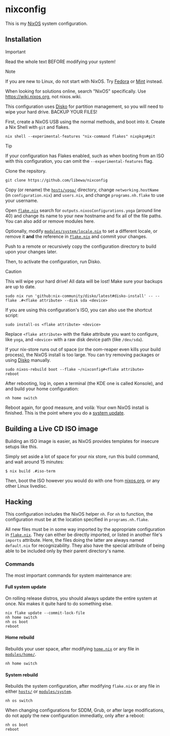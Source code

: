 # nixconfig
This is my [NixOS] system configuration.

## Installation

> [!IMPORTANT]  
> Read the whole text BEFORE modifying your system!

> [!NOTE]
> If you are new to Linux, do not start with NixOS. Try [Fedora] or [Mint] instead.
> 
> When looking for solutions online, search "NixOS" specifically. Use
> <https://wiki.nixos.org>, not nixos.wiki.

This configuration uses [Disko] for partition management, so you will need to
wipe your hard drive. BACKUP YOUR FILES!

First, create a NixOS USB using the normal methods, and boot into it.
Create a Nix Shell with `git` and flakes.


```shell
nix shell --experimental-features "nix-command flakes" nixpkgs#git
```

> [!TIP]
> If your configuration has Flakes enabled, such as when booting from an ISO
> with this configuration, you can omit the `--experimental-features` flag.

Clone the repsitory.

```shell
git clone https://github.com/libewa/nixconfig
```

Copy (or rename) the [`hosts/yoga/`] directory, change `networking.hostName`
(in `configuration.nix`)  and `users.nix`, and change `programs.nh.flake` to use
your username.

Open [`flake.nix`] search for `outputs.nixosConfigurations.yoga`
(around line 40) and change its name to your new hostname and fix all of the
file paths. You can also add or remove modules here.

Optionally, modify [`modules/system/locale.nix`] to set a different locale, or
remove it **and** the reference in [`flake.nix`] and commit your changes.

Push to a remote or recursively copy the configuration directory to build upon
your changes later.

Then, to activate the configuration, run Disko.

> [!CAUTION]
> This will wipe your hard drive! All data will be lost!
> Make sure your backups are up to date.

```shell
sudo nix run 'github:nix-community/disko/latest#disko-install' -- --flake .#<flake attribute> --disk sda <device>
```

If you are using this configuration's ISO, you can also use the shortcut script:

```shell
sudo install-os <flake attribute> <device>
```

Replace `<flake attribute>` with the flake attribute you want to configure,
like `yoga`, and `<device>` with a raw disk device path (like `/dev/sda`).

If your nix-store runs out of space (or the oom-reaper even kills your
build process), the NixOS install is too large. You can try removing packages
or using [Disko] manually.

```shell
sudo nixos-rebuild boot --flake ~/nixconfig#<flake attribute>
reboot
```

After rebooting, log in, open a terminal (the KDE one is called Konsole), and
and build your home configuration:

```shell
nh home switch
```
Reboot again, for good measure, and voilà: Your own NixOS install is finished.
This is the point where you do a [system update](#full-system-update).

## Building a Live CD ISO image

Building an ISO image is easier, as NixOS provides templates for insecure setups
like this.

Simply set aside a lot of space for your nix store, run this build command, and
wait around 15 minutes:

```shellsession
$ nix build .#iso-term
```

Then, boot the ISO however you would do with one from [nixos.org][NixOS], or any 
other Linux livedisc.

## Hacking

This configuration includes the NixOS helper `nh`. For `nh` to function, the 
configuration must be at the location specified in `programs.nh.flake`.

All new files must be in some way imported by the appropriate configuration in
[`flake.nix`]. They can either be directly imported, or listed in another file's
`imports` attribute. Here, the files doing the latter are always named
`default.nix` for recognizability. They also have the special attribute of being
able to be included only by their parent directory's name.

### Commands
The most important commands for system maintenance are:

#### Full system update
On rolling release distros, you should always update the entire system at once.
Nix makes it quite hard to do something else.

```shell
nix flake update --commit-lock-file
nh home switch
nh os boot
reboot
```

#### Home rebuild

Rebuilds your user space, after modifying [`home.nix`] or any file in
[`modules/home/`].

```shell
nh home switch
```

#### System rebuild

Rebuilds the system configuration, after modifying `flake.nix` or any file in
either [`hosts/`] or [`modules/system`].

```shell
nh os switch
```

When changing configurations for SDDM, Grub, or after large modifications, do
not apply the new configuration immediatly, only after a reboot:

```shell
nh os boot
reboot
```

[NixOS]: https://nixos.org
[Fedora]: https://fedoraproject.org/
[Mint]: https://www.linuxmint.com/
[Disko]: https://github.com/nix-community/disko?tab=readme-ov-file
[`hosts/yoga/`]: ./hosts/yoga/
[`modules/system/locale.nix`]: ./modules/system/germanlocale.nix
[`flake.nix`]: ./flake.nix
[`home.nix`]: ./home.nix
[`modules/home/`]: ./modules/home/
[`hosts/`]: ./hosts/
[`modules/system`]: ./modules/system/

